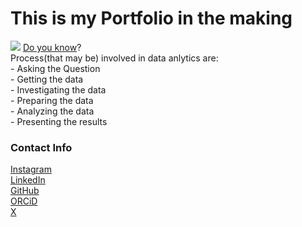 <h1>This is my Portfolio in the making</h1>
<img src = "https://media.licdn.com/dms/image/v2/D5616AQEAVJhTSqCPUA/profile-displaybackgroundimage-shrink_350_1400/B56Zhq_YDpG0Ag-/0/1754141656187?e=1761177600&v=beta&t=nFW8ciRvoQt45Dfecq1qpyF5oJxykoOGfuG15tuNOAE">
<span style="text-decoration: underline;">Do you know</span>?</br>
Process(that may be) involved in data anlytics are: </br>
- Asking the Question</br>
- Getting the data</br>
- Investigating the data</br>
- Preparing the data</br>
- Analyzing the data</br>
- Presenting the results</br>
<h3>Contact Info</h3>
<a href="https://www.instagram.com/the_ethereal007/">Instagram</a></br>
<a href="https://www.linkedin.com/in/007cn/">LinkedIn</a></br>
<a href="https://github.com/007nishan">GitHub</a></br>
<a href="https://orcid.org/0009-0007-8012-0182">ORCiD</a></br>
<a href="https://x.com/NishanXX7">X</a></br>


<!--
**007nishan/007nishan** is a ✨ _special_ ✨ repository because its `README.md` (this file) appears on your GitHub profile.

Here are some ideas to get you started:

- 🔭 I’m currently working on ...
- 🌱 I’m currently learning ...
- 👯 I’m looking to collaborate on ...
- 🤔 I’m looking for help with ...
- 💬 Ask me about ...
- 📫 How to reach me: ...
- 😄 Pronouns: ...
- ⚡ Fun fact: ...
-->
